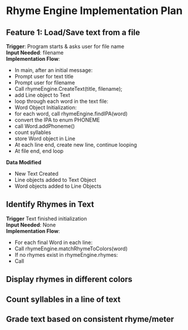 # Rhyme Engine Implementation Plan

## Feature 1: Load/Save text from a file

**Trigger**: Program starts & asks user for file name  
**Input Needed**: filename  
**Implementation Flow**:  
- In main, after an initial message:
- Prompt user for text title
- Prompt user for filename
- Call rhymeEngine.CreateText(title, filename);
- add Line object to Text
- loop through each word in the text file:
- Word Object Initialization:
- for each word, call rhymeEngine.findIPA(word)
- convert the IPA to enum PHONEME
- call Word.addPhoneme()
- count syllables 
- store Word object in Line
- At each line end, create new line, continue looping
- At file end, end loop  

**Data Modified**  
- New Text Created
- Line objects added to Text Object
- Word objects added to Line Objects


## Identify Rhymes in Text

**Trigger** Text finished initialization  
**Input Needed**: None  
**Implementation Flow**:  
- For each final Word in each line:
- Call rhymeEngine.matchRhymeToColors(word)
- If no rhymes exist in rhymeEngine.rhymes:
- Call 

## Display rhymes in different colors  
## Count syllables in a line of text  
## Grade text based on consistent rhyme/meter  
